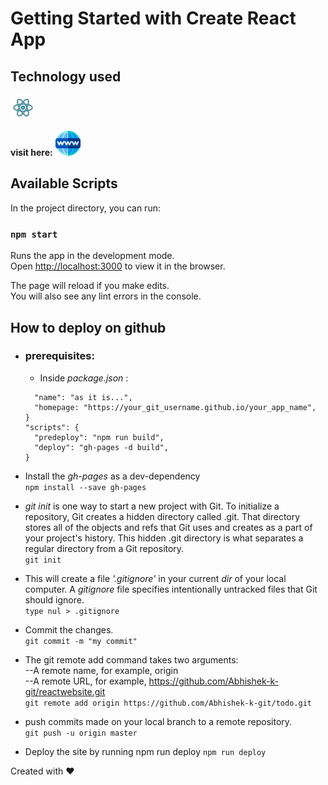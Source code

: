 # Getting Started with Create React App

## Technology used
<a href="#"> <img alt="React" src="https://github.com/Abhishek-k-git/image/blob/main/react.png" width="40" height="40" /> </a>

**visit here:** <a href="http://www.techscinotes.xyz"><img alt="React App" src="https://github.com/Abhishek-k-git/image/blob/main/website.svg" width="40" height="40" style="margin-right:20px;" /></a>

## Available Scripts

In the project directory, you can run:

### `npm start`

Runs the app in the development mode.\
Open [http://localhost:3000](http://localhost:3000) to view it in the browser.

The page will reload if you make edits.\
You will also see any lint errors in the console.

## How to deploy on github <br>
- ### prerequisites:
  - Inside *package.json* :
  ```{
    "name": "as it is...",
    "homepage: "https://your_git_username.github.io/your_app_name",
  }
  "scripts": {
    "predeploy": "npm run build",
    "deploy": "gh-pages -d build",
  }
  
- Install the *gh-pages* as a dev-dependency<br>
```npm install --save gh-pages```<br>

- *git init* is one way to start a new project with Git. To initialize a repository, Git creates a hidden directory called .git. That directory stores all of the objects and refs that Git uses and creates as a part of your project's history. This hidden .git directory is what separates a regular directory from a Git repository.<br>
```git init```  <br>

- This will create a file *'.gitignore'* in your current *dir* of your local computer. A *gitignore* file specifies intentionally untracked files that Git should ignore. <br>
```type nul > .gitignore``` <br>

- Commit the changes. <br>
```git commit -m "my commit"``` <br>

- The git remote add command takes two arguments: <br>
  --A remote name, for example, origin <br>
  --A remote URL, for example, https://github.com/Abhishek-k-git/reactwebsite.git <br>
  ```git remote add origin https://github.com/Abhishek-k-git/todo.git``` <br>
  
- push commits made on your local branch to a remote repository. <br>
```git push -u origin master``` <br>

- Deploy the site by running npm run deploy
```npm run deploy```

Created with :heart:
